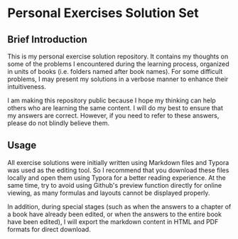 # Personal Exercises Solution Set

## Brief Introduction

This is my personal exercise solution repository. It contains my thoughts on some of the problems I encountered during the learning process, organized in units of books (i.e. folders named after book names). For some difficult problems, I may present my solutions in a verbose manner to enhance their intuitiveness.

I am making this repository public because I hope my thinking can help others who are learning the same content. I will do my best to ensure that my answers are correct. However, if you need to refer to these answers, please do not blindly believe them.

## Usage

All exercise solutions were initially written using Markdown files and Typora was used as the editing tool. So I recommend that you download these files locally and open them using Typora for a better reading experience. At the same time, try to avoid using Github's preview function directly for online viewing, as many formulas and layouts cannot be displayed properly.

In addition, during special stages (such as when the answers to a chapter of a book have already been edited, or when the answers to the entire book have been edited), I will export the markdown content in HTML and PDF formats for direct download.